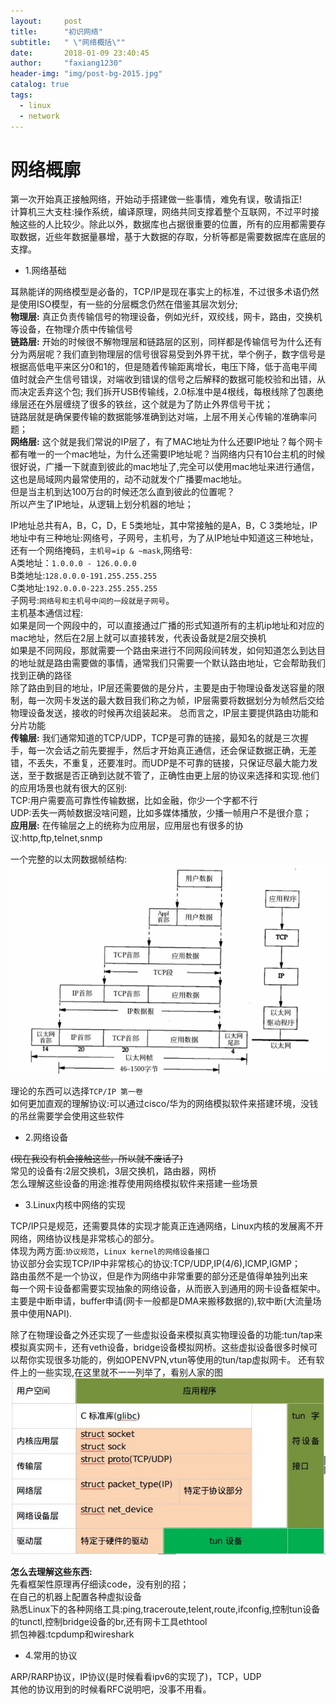 ```yaml
---
layout:     post
title:      "初识网络"
subtitle:   " \"网络概括\""
date:       2018-01-09 23:40:45
author:     "faxiang1230"
header-img: "img/post-bg-2015.jpg"
catalog: true
tags:
  - linux
  - network
---
```


# 网络概廓
第一次开始真正接触网络，开始动手搭建做一些事情，难免有误，敬请指正!  
计算机三大支柱:操作系统，编译原理，网络共同支撑着整个互联网，不过平时接触这些的人比较少。除此以外，数据库也占据很重要的位置，所有的应用都需要存取数据，近些年数据量暴增，基于大数据的存取，分析等都是需要数据库在底层的支撑。  

- 1.网络基础

耳熟能详的网络模型是必备的，TCP/IP是现在事实上的标准，不过很多术语仍然是使用ISO模型，有一些的分层概念仍然在借鉴其层次划分;  
**物理层:**
真正负责传输信号的物理设备，例如光纤，双绞线，网卡，路由，交换机等设备，在物理介质中传输信号  
**链路层:**
开始的时候很不解物理层和链路层的区别，同样都是传输信号为什么还有分为两层呢？我们直到物理层的信号很容易受到外界干扰，举个例子，数字信号是根据高低电平来区分0和1的，但是随着传输距离增长，电压下降，低于高电平阈值时就会产生信号错误，对端收到错误的信号之后解释的数据可能校验和出错，从而决定丢弃这个包;
我们拆开USB传输线，2.0标准中是4根线，每根线除了包裹绝缘层还在外层缠绕了很多的铁丝，这个就是为了防止外界信号干扰；  
链路层就是确保要传输的数据能够准确到达对端，上层不用关心传输的准确率问题；  
**网络层:**
这个就是我们常说的IP层了，有了MAC地址为什么还要IP地址？每个网卡都有唯一的一个mac地址，为什么还需要IP地址呢？当网络内只有10台主机的时候很好说，广播一下就直到彼此的mac地址了,完全可以使用mac地址来进行通信，这也是局域网内最常使用的，动不动就发个广播要mac地址。  
但是当主机到达100万台的时候还怎么直到彼此的位置呢？  
所以产生了IP地址，从逻辑上划分机器的地址；  

IP地址总共有A，B，C，D，E 5类地址，其中常接触的是A，B，C 3类地址，IP地址中有三种地址:网络号，子网号，主机号，为了从IP地址中知道这三种地址，还有一个网络掩码，`主机号=ip & ~mask`,网络号:  
A类地址：`1.0.0.0 - 126.0.0.0`   
B类地址:`128.0.0.0-191.255.255.255`   
C类地址:`192.0.0.0-223.255.255.255`  
子网号:`网络号和主机号中间的一段就是子网号`。  
主机基本通信过程:  
如果是同一个网段中的，可以直接通过广播的形式知道所有的主机ip地址和对应的mac地址，然后在2层上就可以直接转发，代表设备就是2层交换机  
如果是不同网段，那就需要一个路由来进行不同网段间转发，如何知道怎么到达目的地址就是路由需要做的事情，通常我们只需要一个默认路由地址，它会帮助我们找到正确的路径  
除了路由到目的地址，IP层还需要做的是分片，主要是由于物理设备发送容量的限制，每一次网卡发送的最大数目我们称之为帧，IP层需要将数据划分为帧然后交给物理设备发送，接收的时候再次组装起来。
总而言之，IP层主要提供路由功能和分片功能   
**传输层:**
我们通常知道的TCP/UDP，TCP是可靠的链接，最知名的就是三次握手，每一次会话之前先要握手，然后才开始真正通信，还会保证数据正确，无差错，不丢失，不重复，还要准时。而UDP是不可靠的链接，只保证尽最大能力发送，至于数据是否正确到达就不管了，正确性由更上层的协议来选择和实现.他们的应用场景也就有很大的区别:  
TCP:用户需要高可靠性传输数据，比如金融，你少一个字都不行    
UDP:丢失一两帧数据没啥问题，比如多媒体播放，少播一帧用户不是很介意；    
**应用层:**
在传输层之上的统称为应用层，应用层也有很多的协议:http,ftp,telnet,snmp

一个完整的以太网数据帧结构:  
![image](/images/network-frame-format.jpg)

理论的东西可以选择`TCP/IP 第一卷`  
如何更加直观的理解协议:可以通过cisco/华为的网络模拟软件来搭建环境，没钱的吊丝需要学会使用这些软件

- 2.网络设备  

~~(现在我没有机会接触这些，所以就不废话了)~~  
常见的设备有:2层交换机，3层交换机，路由器，网桥  
怎么理解这些设备的用途:推荐使用网络模拟软件来搭建一些场景
- 3.Linux内核中网络的实现  

TCP/IP只是规范，还需要具体的实现才能真正连通网络，Linux内核的发展离不开网络，网络协议栈是非常核心的部分。  
体现为两方面:`协议规范`，`Linux kernel的网络设备接口`  
协议部分会实现TCP/IP中非常核心的协议:TCP/UDP,IP(4/6),ICMP,IGMP；  
路由虽然不是一个协议，但是作为网络中非常重要的部分还是值得单独列出来  
每一个网卡设备都需要实现抽象的网络设备，从而嵌入到通用的网卡设备框架中。主要是中断申请，buffer申请(网卡一般都是DMA来搬移数据的),软中断(大流量场景中使用NAPI).

除了在物理设备之外还实现了一些虚拟设备来模拟真实物理设备的功能:tun/tap来模拟真实网卡，还有veth设备，bridge设备模拟网桥。这些虚拟设备很多时候可以帮你实现很多功能的，例如OPENVPN,vtun等使用的tun/tap虚拟网卡。
还有软件上的一些实现,在这里就不一一列举了，看别人家的图
![](/images/tun-position.jpg)  

**怎么去理解这些东西:**  
先看框架性原理再仔细读code，没有别的招；  
在自己的机器上配置各种虚拟设备  
熟悉Linux下的各种网络工具:ping,traceroute,telent,route,ifconfig,控制tun设备的tunctl,控制bridge设备的br,还有网卡工具ethtool  
抓包神器:tcpdump和wireshark  
- 4.常用的协议

ARP/RARP协议，IP协议(是时候看看ipv6的实现了)，TCP，UDP  
其他的协议用到的时候看RFC说明吧，没事不用看。
